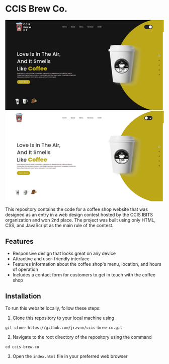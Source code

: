 # CCIS Brew Co.

![jrzvnn-nvim](./scrots/screenshot_dark.png)
![jrzvnn-nvim](./scrots/screenshot_light.png)

This repository contains the code for a coffee shop website that was designed as an entry in a web design contest hosted by the CCIS IBITS organization and won 2nd place. The project was built using only HTML, CSS, and JavaScript as the main rule of the contest. 

## Features
* Responsive design that looks great on any device
* Attractive and user-friendly interface
* Features information about the coffee shop's menu, location, and hours of operation
* Includes a contact form for customers to get in touch with the coffee shop

## Installation
To run this website locally, follow these steps:

1. Clone this repository to your local machine using
```
git clone https://github.com/jrzvnn/ccis-brew-co.git
 ```
2. Navigate to the root directory of the repository using the command 
```
cd ccis-brew-co
```
3. Open the `index.html` file in your preferred web browser
